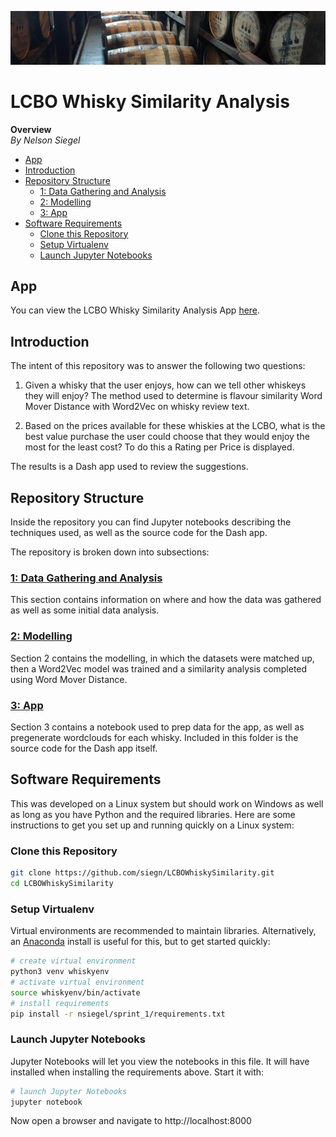 ![Whisky Barrels](https://raw.githubusercontent.com/siegn/LCBOWhiskySimilarity/master/1%20-%20Data%20Gathering%20and%20Analysis/images/woodford_small.png)
# LCBO Whisky Similarity Analysis
**Overview**  
*By Nelson Siegel*

  * [App](#app)
  * [Introduction](#introduction)
  * [Repository Structure](#repository-structure)
    + [1: Data Gathering and Analysis](https://github.com/siegn/CSDA-1050F18S1/tree/master/nsiegel#sprint-1-data-gathering-and-analysis)
    + [2: Modelling](https://github.com/siegn/CSDA-1050F18S1/tree/master/nsiegel#sprint-2-modelling)
    + [3: App](https://github.com/siegn/CSDA-1050F18S1/tree/master/nsiegel#sprint-3-app)
  * [Software Requirements](#software-requirements)
    + [Clone this Repository](#clone-this-repository)
    + [Setup Virtualenv](#setup-virtualenv)
    + [Launch Jupyter Notebooks](#launch-jupyter-notebooks)

## App

You can view the LCBO Whisky Similarity Analysis App [here](https://lcbo-whisky-similarity.herokuapp.com/).

## Introduction

The intent of this repository was to answer the following two questions:

1. Given a whisky that the user enjoys, how can we tell other whiskeys they will enjoy? The method used to determine is flavour similarity Word Mover Distance with Word2Vec on whisky review text.

2. Based on the prices available for these whiskies at the LCBO, what is the best value purchase the user could choose that they would enjoy the most for the least cost? To do this a Rating per Price is displayed.

The results is a Dash app used to review the suggestions.

## Repository Structure

Inside the repository you can find Jupyter notebooks describing the techniques used, as well as the source code for the Dash app.

The repository is broken down into subsections:

### [1: Data Gathering and Analysis](https://github.com/siegn/LCBOWhiskySimilarity/tree/master/1%20-%20Data%20Gathering%20and%20Analysis) 

This section contains information on where and how the data was gathered as well as some initial data analysis.

### [2: Modelling](https://github.com/siegn/LCBOWhiskySimilarity/tree/master/2%20-%20Modelling)

Section 2 contains the modelling, in which the datasets were matched up, then a Word2Vec model was trained and a similarity analysis completed using Word Mover Distance.

### [3: App](https://github.com/siegn/LCBOWhiskySimilarity/tree/master/3%20-%20App)

Section 3 contains a notebook used to prep data for the app, as well as pregenerate wordclouds for each whisky. Included in this folder is the source code for the Dash app itself.

## Software Requirements

This was developed on a Linux system but should work on Windows as well as long as you have Python and the required libraries. Here are some instructions to get you set up and running quickly on a Linux system:

### Clone this Repository
```bash
git clone https://github.com/siegn/LCBOWhiskySimilarity.git
cd LCBOWhiskySimilarity
```

### Setup Virtualenv
Virtual environments are recommended to maintain libraries.
Alternatively, an [Anaconda](https://www.anaconda.com/distribution/) install is useful for this, but to get started quickly:
```bash
# create virtual environment
python3 venv whiskyenv
# activate virtual environment
source whiskyenv/bin/activate
# install requirements
pip install -r nsiegel/sprint_1/requirements.txt
```
### Launch Jupyter Notebooks
Jupyter Notebooks will let you view the notebooks in this file. It will have installed when installing the requirements above. 
Start it with:
```bash
# launch Jupyter Notebooks
jupyter notebook
```
Now open a browser and navigate to http://localhost:8000

